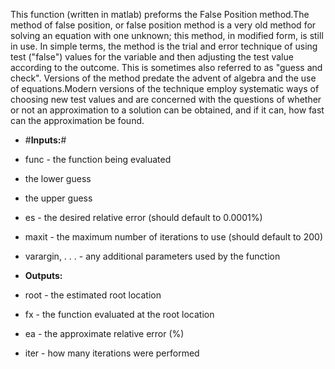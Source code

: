 This function (written in matlab) preforms the False Position method.The method of false position, or false position method is a very old method for solving an equation with one unknown; this method, in modified form, is still in use. In simple terms, the method is the trial and error technique of using test ("false") values for the variable and then adjusting the test value according to the outcome. This is sometimes also referred to as "guess and check". Versions of the method predate the advent of algebra and the use of equations.Modern versions of the technique employ systematic ways of choosing new test values and are concerned with the questions of whether or not an approximation to a solution can be obtained, and if it can, how fast can the approximation be found.
* #**Inputs:**#
* func - the function being evaluated
*  the lower guess
*  the upper guess
* es - the desired relative error (should default to 0.0001%)
* maxit - the maximum number of iterations to use (should default to 200)
* varargin, . . . - any additional parameters used by the function

* **Outputs:**
* root - the estimated root location
* fx - the function evaluated at the root location
* ea - the approximate relative error (%)
* iter - how many iterations were performed
